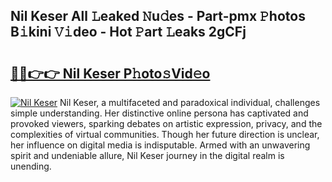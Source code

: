 ## Nil Keser All 𝙻eaked 𝙽u𝚍es - Part-pmx 𝙿hotos B𝚒kini 𝚅𝚒deo - Hot 𝙿art 𝙻eaks 2gCFj

# <h2><a href="http://ld0puz.urlbe.top/?page=Nil+Keser">🔗🔗👉👉 Nil Keser P𝚑oto𝚜Vid𝚎o</a></h2>

[![Nil Keser](https://i.imgur.com/eBuTRDB.gif)](http://ld0puz.urlbe.top/?page=Nil+Keser)
Nil Keser, a multifaceted and paradoxical individual, challenges simple understanding. Her distinctive online persona has captivated and provoked viewers, sparking debates on artistic expression, privacy, and the complexities of virtual communities. Though her future direction is unclear, her influence on digital media is indisputable. Armed with an unwavering spirit and undeniable allure, Nil Keser journey in the digital realm is unending.
